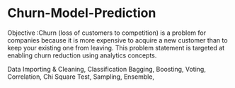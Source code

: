 # Churn-Model-Prediction

Objective :Churn (loss of customers to competition) is a problem for companies because it is more expensive to acquire a new customer than to keep your existing one from leaving. This problem statement is targeted at enabling churn reduction using analytics concepts.



Data Importing &amp; 
Cleaning, Classification
Bagging,
Boosting,
Voting, 
Correlation,
Chi Square Test,
Sampling, 
Ensemble, 
